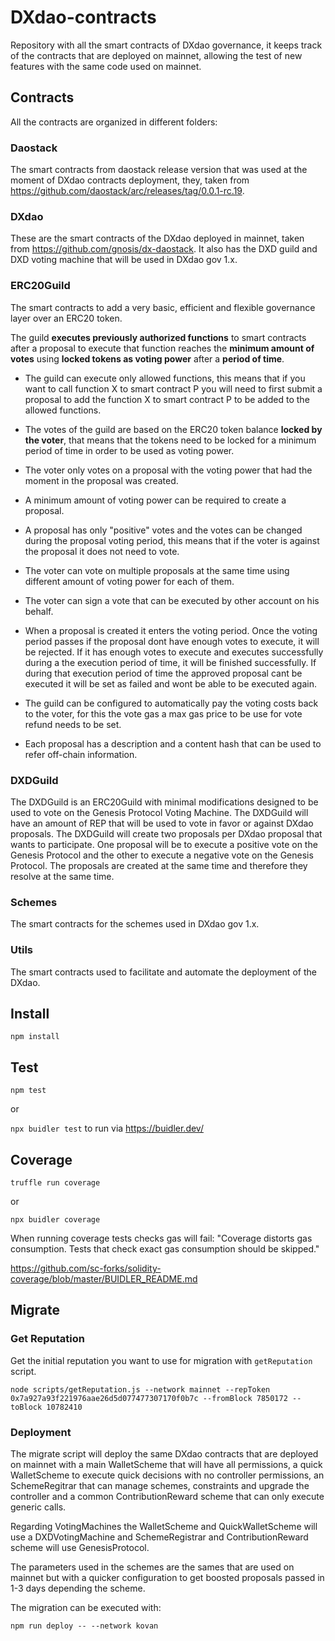 # DXdao-contracts

Repository with all the smart contracts of DXdao governance, it keeps track of the contracts that are deployed on mainnet, allowing the test of new features with the same code used on mainnet.


## Contracts

All the contracts are organized in different folders:

### Daostack

The smart contracts from daostack release version that was used at the moment of DXdao contracts deployment, they, taken from https://github.com/daostack/arc/releases/tag/0.0.1-rc.19.

### DXdao
These are the smart contracts of the DXdao deployed in mainnet, taken from https://github.com/gnosis/dx-daostack. It also has the DXD guild and DXD voting machine that will be used in DXdao gov 1.x.

### ERC20Guild
The smart contracts to add a very basic, efficient and flexible governance layer over an ERC20 token.

The guild **executes previously authorized functions** to smart contracts after a proposal to execute that function reaches the **minimum amount of votes** using **locked tokens as voting power** after a **period of time**.

- The guild can execute only allowed functions, this means that if you want to call function X to smart contract P you will need to first submit a proposal to add the function X to smart contract P to be added to the allowed functions.

- The votes of the guild are based on the ERC20 token balance **locked by the voter**, that means that the tokens need to be locked for a minimum period of time in order to be used as voting power.

- The voter only votes on a proposal with the voting power that had the moment in the proposal was created.

- A minimum amount of voting power can be required to create a proposal.

- A proposal has only "positive" votes and the votes can be changed during the proposal voting period, this means that if the voter is against the proposal it does not need to vote.

- The voter can vote on multiple proposals at the same time using different amount of voting power for each of them.

- The voter can sign a vote that can be executed by other account on his behalf.

- When a proposal is created it enters the voting period. Once the voting period passes if the proposal dont have enough votes to execute, it will be rejected. If it has enough votes to execute and executes successfully during a the execution period of time, it will be finished successfully. If during that execution period of time the approved proposal cant be executed it will be set as failed and wont be able to be executed again.

- The guild can be configured to automatically pay the voting costs back to the voter, for this the vote gas a max gas price to be use for vote refund needs to be set.

- Each proposal has a description and a content hash that can be used to refer off-chain information.

### DXDGuild

The DXDGuild is an ERC20Guild with minimal modifications designed to be used to vote on the Genesis Protocol Voting Machine. The DXDGuild will have an amount of REP that will be used to vote in favor or against DXdao proposals.
The DXDGuild will create two proposals per DXdao proposal that wants to participate. One proposal will be to execute a positive vote on the Genesis Protocol and the other to execute a negative vote on the Genesis Protocol. The proposals are created at the same time and therefore they resolve at the same time.

### Schemes
The smart contracts for the schemes used in DXdao gov 1.x.

### Utils
The smart contracts used to facilitate and automate the deployment of the DXdao.

## Install

`npm install`

## Test

`npm test`

or 

`npx buidler test` to run via https://buidler.dev/

## Coverage

`truffle run coverage`

or

`npx buidler coverage`

When running coverage tests checks gas will fail: "Coverage distorts gas consumption. Tests that check exact gas consumption should be skipped."

https://github.com/sc-forks/solidity-coverage/blob/master/BUIDLER_README.md

## Migrate

### Get Reputation 

Get the initial reputation you want to use for migration with `getReputation` script.
```
node scripts/getReputation.js --network mainnet --repToken 0x7a927a93f221976aae26d5d077477307170f0b7c --fromBlock 7850172 --toBlock 10782410
```

### Deployment

The migrate script will deploy the same DXdao contracts that are deployed on mainnet with a main WalletScheme that will have all permissions, a quick WalletScheme to execute quick decisions with no controller permissions, an SchemeRegitrar that can manage schemes, constraints and upgrade the controller and a common ContributionReward scheme that can only execute generic calls.

Regarding VotingMachines the WalletScheme and QuickWalletScheme will use a DXDVotingMachine and SchemeRegistrar and ContributionReward scheme will use GenesisProtocol.

The parameters used in the schemes are the sames that are used on mainnet but with a quicker configuration to get boosted proposals passed in 1-3 days depending the scheme.

The migration can be executed with:

`npm run deploy -- --network kovan`
